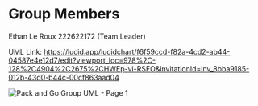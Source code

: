 # Group Members
Ethan Le Roux 222622172 (Team Leader)



UML Link:
https://lucid.app/lucidchart/f6f59ccd-f82a-4cd2-ab44-04587e4e12d7/edit?viewport_loc=978%2C-128%2C4904%2C2675%2CHWEp-vi-RSFO&invitationId=inv_8bba9185-012b-43d0-b44c-00cf863aad04

![Pack and Go Group UML - Page 1](https://github.com/user-attachments/assets/b79222ba-fb8d-4631-bee7-4dbea0779646)
